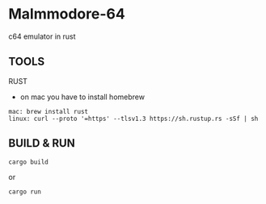 # Malmmodore-64
c64 emulator in rust

## TOOLS
RUST
- on mac you have to install homebrew
```
mac: brew install rust
linux: curl --proto '=https' --tlsv1.3 https://sh.rustup.rs -sSf | sh
```

## BUILD & RUN
```
cargo build
```
or
```
cargo run
```
